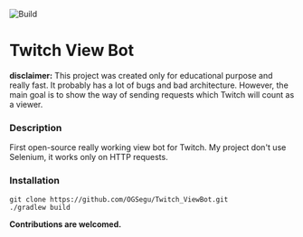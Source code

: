 ![Build](https://github.com/OGSegu/Twitch-View-Bot/workflows/Java-CI/badge.svg)

# Twitch View Bot

__disclaimer:__ This project was created only for educational purpose and really fast. It probably has a lot of bugs and bad architecture.
However, the main goal is to show the way of sending requests which Twitch will count as a viewer.

### Description
First open-source really working view bot for Twitch. My project don't use Selenium, it works only on HTTP requests.

### Installation
``git clone https://github.com/OGSegu/Twitch_ViewBot.git``  
``./gradlew build``


__Contributions are welcomed.__
